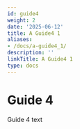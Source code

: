 ```yaml
---
id: guide4
weight: 2
date: '2025-06-12'
title: A Guide4 1
aliases:
- /docs/a-guide4_1/
description: ''
linkTitle: A Guide4 1
type: docs
---
```


# Guide 4

Guide 4 text
